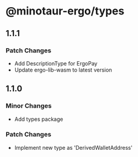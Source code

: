 # @minotaur-ergo/types

## 1.1.1

### Patch Changes

- Add DescriptionType for ErgoPay
- Update ergo-lib-wasm to latest version

## 1.1.0

### Minor Changes

- Add types package

### Patch Changes

- Implement new type as 'DerivedWalletAddress'
